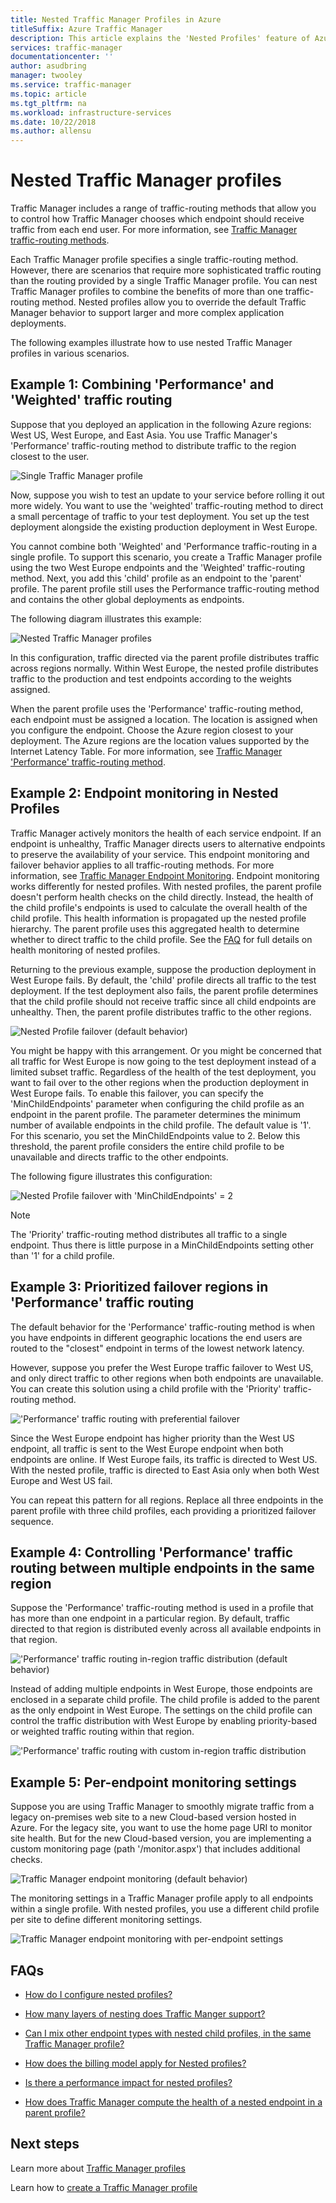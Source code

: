 ```yaml
---
title: Nested Traffic Manager Profiles in Azure
titleSuffix: Azure Traffic Manager
description: This article explains the 'Nested Profiles' feature of Azure Traffic Manager
services: traffic-manager
documentationcenter: ''
author: asudbring
manager: twooley
ms.service: traffic-manager
ms.topic: article
ms.tgt_pltfrm: na
ms.workload: infrastructure-services
ms.date: 10/22/2018
ms.author: allensu
---
```


# Nested Traffic Manager profiles

Traffic Manager includes a range of traffic-routing methods that allow you to control how Traffic Manager chooses which endpoint should receive traffic from each end user. For more information, see [Traffic Manager traffic-routing methods](traffic-manager-routing-methods.md).

Each Traffic Manager profile specifies a single traffic-routing method. However, there are scenarios that require more sophisticated traffic routing than the routing provided by a single Traffic Manager profile. You can nest Traffic Manager profiles to combine the benefits of more than one traffic-routing method. Nested profiles allow you to override the default Traffic Manager behavior to support larger and more complex application deployments.

The following examples illustrate how to use nested Traffic Manager profiles in various scenarios.

## Example 1: Combining 'Performance' and 'Weighted' traffic routing

Suppose that you deployed an application in the following Azure regions: West US, West Europe, and East Asia. You use Traffic Manager's 'Performance' traffic-routing method to distribute traffic to the region closest to the user.

![Single Traffic Manager profile][4]

Now, suppose you wish to test an update to your service before rolling it out more widely. You want to use the 'weighted' traffic-routing method to direct a small percentage of traffic to your test deployment. You set up the test deployment alongside the existing production deployment in West Europe.

You cannot combine both 'Weighted' and 'Performance traffic-routing in a single profile. To support this scenario, you create a Traffic Manager profile using the two West Europe endpoints and the 'Weighted' traffic-routing method. Next, you add this 'child' profile as an endpoint to the 'parent' profile. The parent profile still uses the Performance traffic-routing method and contains the other global deployments as endpoints.

The following diagram illustrates this example:

![Nested Traffic Manager profiles][2]

In this configuration, traffic directed via the parent profile distributes traffic across regions normally. Within West Europe, the nested profile distributes traffic to the production and test endpoints according to the weights assigned.

When the parent profile uses the 'Performance' traffic-routing method, each endpoint must be assigned a location. The location is assigned when you configure the endpoint. Choose the Azure region closest to your deployment. The Azure regions are the location values supported by the Internet Latency Table. For more information, see [Traffic Manager 'Performance' traffic-routing method](traffic-manager-routing-methods.md#performance).

## Example 2: Endpoint monitoring in Nested Profiles

Traffic Manager actively monitors the health of each service endpoint. If an endpoint is unhealthy, Traffic Manager directs users to alternative endpoints to preserve the availability of your service. This endpoint monitoring and failover behavior applies to all traffic-routing methods. For more information, see [Traffic Manager Endpoint Monitoring](traffic-manager-monitoring.md). Endpoint monitoring works differently for nested profiles. With nested profiles, the parent profile doesn't perform health checks on the child directly. Instead, the health of the child profile's endpoints is used to calculate the overall health of the child profile. This health information is propagated up the nested profile hierarchy. The parent profile uses this aggregated health to determine whether to direct traffic to the child profile. See the [FAQ](traffic-manager-FAQs.md#traffic-manager-nested-profiles) for full details on health monitoring of nested profiles.

Returning to the previous example, suppose the production deployment in West Europe fails. By default, the 'child' profile directs all traffic to the test deployment. If the test deployment also fails, the parent profile determines that the child profile should not receive traffic since all child endpoints are unhealthy. Then, the parent profile distributes traffic to the other regions.

![Nested Profile failover (default behavior)][3]

You might be happy with this arrangement. Or you might be concerned that all traffic for West Europe is now going to the test deployment instead of a limited subset traffic. Regardless of the health of the test deployment, you want to fail over to the other regions when the production deployment in West Europe fails. To enable this failover, you can specify the 'MinChildEndpoints' parameter when configuring the child profile as an endpoint in the parent profile. The parameter determines the minimum number of available endpoints in the child profile. The default value is '1'. For this scenario, you set the MinChildEndpoints value to 2. Below this threshold, the parent profile considers the entire child profile to be unavailable and directs traffic to the other endpoints.

The following figure illustrates this configuration:

![Nested Profile failover with 'MinChildEndpoints' = 2][4]

> [!NOTE]
> The 'Priority' traffic-routing method distributes all traffic to a single endpoint. Thus there is little purpose in a MinChildEndpoints setting other than '1' for a child profile.

## Example 3: Prioritized failover regions in 'Performance' traffic routing

The default behavior for the 'Performance' traffic-routing method is when you have endpoints in different geographic locations the end users are routed to the "closest" endpoint in terms of the lowest network latency.

However, suppose you prefer the West Europe traffic failover to West US, and only direct traffic to other regions when both endpoints are unavailable. You can create this solution using a child profile with the 'Priority' traffic-routing method.

!['Performance' traffic routing with preferential failover][6]

Since the West Europe endpoint has higher priority than the West US endpoint, all traffic is sent to the West Europe endpoint when both endpoints are online. If West Europe fails, its traffic is directed to West US. With the nested profile, traffic is directed to East Asia only when both West Europe and West US fail.

You can repeat this pattern for all regions. Replace all three endpoints in the parent profile with three child profiles, each providing a prioritized failover sequence.

## Example 4: Controlling 'Performance' traffic routing between multiple endpoints in the same region

Suppose the 'Performance' traffic-routing method is used in a profile that has more than one endpoint in a particular region. By default, traffic directed to that region is distributed evenly across all available endpoints in that region.

!['Performance' traffic routing in-region traffic distribution (default behavior)][7]

Instead of adding multiple endpoints in West Europe, those endpoints are enclosed in a separate child profile. The child profile is added to the parent as the only endpoint in West Europe. The settings on the child profile can control the traffic distribution with West Europe by enabling priority-based or weighted traffic routing within that region.

!['Performance' traffic routing with custom in-region traffic distribution][8]

## Example 5: Per-endpoint monitoring settings

Suppose you are using Traffic Manager to smoothly migrate traffic from a legacy on-premises web site to a new Cloud-based version hosted in Azure. For the legacy site, you want to use the home page URI to monitor site health. But for the new Cloud-based version, you are implementing a custom monitoring page (path '/monitor.aspx') that includes additional checks.

![Traffic Manager endpoint monitoring (default behavior)][9]

The monitoring settings in a Traffic Manager profile apply to all endpoints within a single profile. With nested profiles, you use a different child profile per site to define different monitoring settings.

![Traffic Manager endpoint monitoring with per-endpoint settings][10]

## FAQs

* [How do I configure nested profiles?](./traffic-manager-faqs.md#traffic-manager-nested-profiles)

* [How many layers of nesting does Traffic Manger support?](./traffic-manager-faqs.md#how-many-layers-of-nesting-does-traffic-manger-support)

* [Can I mix other endpoint types with nested child profiles, in the same Traffic Manager profile?](./traffic-manager-faqs.md#can-i-mix-other-endpoint-types-with-nested-child-profiles-in-the-same-traffic-manager-profile)

* [How does the billing model apply for Nested profiles?](./traffic-manager-faqs.md#how-does-the-billing-model-apply-for-nested-profiles)

* [Is there a performance impact for nested profiles?](./traffic-manager-faqs.md#is-there-a-performance-impact-for-nested-profiles)

* [How does Traffic Manager compute the health of a nested endpoint in a parent profile?](./traffic-manager-faqs.md#how-does-traffic-manager-compute-the-health-of-a-nested-endpoint-in-a-parent-profile)

## Next steps

Learn more about [Traffic Manager profiles](traffic-manager-overview.md)

Learn how to [create a Traffic Manager profile](./quickstart-create-traffic-manager-profile.md)

<!--Image references-->
[1]: ./media/traffic-manager-nested-profiles/figure-1.png
[2]: ./media/traffic-manager-nested-profiles/figure-2.png
[3]: ./media/traffic-manager-nested-profiles/figure-3.png
[4]: ./media/traffic-manager-nested-profiles/figure-4.png
[5]: ./media/traffic-manager-nested-profiles/figure-5.png
[6]: ./media/traffic-manager-nested-profiles/figure-6.png
[7]: ./media/traffic-manager-nested-profiles/figure-7.png
[8]: ./media/traffic-manager-nested-profiles/figure-8.png
[9]: ./media/traffic-manager-nested-profiles/figure-9.png
[10]: ./media/traffic-manager-nested-profiles/figure-10.png